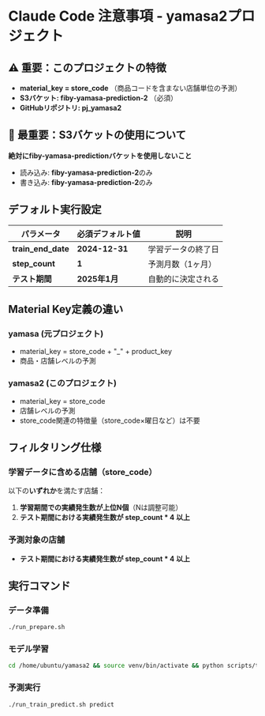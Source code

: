 # Claude Code 注意事項 - yamasa2プロジェクト

## ⚠️ 重要：このプロジェクトの特徴
- **material_key = store_code** （商品コードを含まない店舗単位の予測）
- **S3バケット: fiby-yamasa-prediction-2** （必須）
- **GitHubリポジトリ: pj_yamasa2**

## 🔴 最重要：S3バケットの使用について
**絶対にfiby-yamasa-predictionバケットを使用しないこと**
- 読み込み: **fiby-yamasa-prediction-2**のみ
- 書き込み: **fiby-yamasa-prediction-2**のみ

## デフォルト実行設定

| パラメータ | **必須デフォルト値** | 説明 |
|----------|------------------|------|
| **train_end_date** | **2024-12-31** | 学習データの終了日 |
| **step_count** | **1** | 予測月数（1ヶ月） |
| **テスト期間** | **2025年1月** | 自動的に決定される |

## Material Key定義の違い

### yamasa (元プロジェクト)
- material_key = store_code + "_" + product_key
- 商品・店舗レベルの予測

### yamasa2 (このプロジェクト)
- material_key = store_code
- 店舗レベルの予測
- store_code関連の特徴量（store_code×曜日など）は不要

## フィルタリング仕様

### 学習データに含める店舗（store_code）
以下の**いずれか**を満たす店舗：
1. **学習期間での実績発生数が上位N個**（Nは調整可能）
2. **テスト期間における実績発生数が step_count * 4 以上**

### 予測対象の店舗
- **テスト期間における実績発生数が step_count * 4 以上**

## 実行コマンド

### データ準備
```bash
./run_prepare.sh
```

### モデル学習
```bash
cd /home/ubuntu/yamasa2 && source venv/bin/activate && python scripts/train/train_model.py
```

### 予測実行
```bash
./run_train_predict.sh predict
```